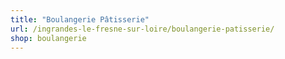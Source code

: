 ```yaml
---
title: "Boulangerie Pâtisserie"
url: /ingrandes-le-fresne-sur-loire/boulangerie-patisserie/
shop: boulangerie
---
```

